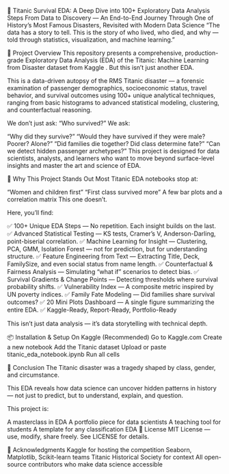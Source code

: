🚢 Titanic Survival EDA: A Deep Dive into 100+ Exploratory Data Analysis Steps
From Data to Discovery — An End-to-End Journey Through One of History’s Most Famous Disasters, Revisited with Modern Data Science
“The data has a story to tell. This is the story of who lived, who died, and why — told through statistics, visualization, and machine learning.” 

📜 Project Overview
This repository presents a comprehensive, production-grade Exploratory Data Analysis (EDA) of the Titanic: Machine Learning from Disaster dataset from Kaggle . But this isn’t just another EDA.

This is a data-driven autopsy of the RMS Titanic disaster — a forensic examination of passenger demographics, socioeconomic status, travel behavior, and survival outcomes using 100+ unique analytical techniques, ranging from basic histograms to advanced statistical modeling, clustering, and counterfactual reasoning.

We don’t just ask: “Who survived?”
We ask:

“Why did they survive?”
“Would they have survived if they were male? Poorer? Alone?”
“Did families die together? Did class determine fate?”
“Can we detect hidden passenger archetypes?”
This project is designed for data scientists, analysts, and learners who want to move beyond surface-level insights and master the art and science of EDA.

🧩 Why This Project Stands Out
Most Titanic EDA notebooks stop at:

“Women and children first”
“First class survived more”
A few bar plots and a correlation matrix
This one doesn’t.

Here, you’ll find:

✅ 100+ Unique EDA Steps — No repetition. Each insight builds on the last.
✅ Advanced Statistical Testing — KS tests, Cramer’s V, Anderson-Darling, point-biserial correlation.
✅ Machine Learning for Insight — Clustering, PCA, GMM, Isolation Forest — not for prediction, but for understanding structure.
✅ Feature Engineering from Text — Extracting Title, Deck, FamilySize, and even social status from name length.
✅ Counterfactual & Fairness Analysis — Simulating “what if” scenarios to detect bias.
✅ Survival Gradients & Change Points — Detecting thresholds where survival probability shifts.
✅ Vulnerability Index — A composite metric inspired by UN poverty indices.
✅ Family Fate Modeling — Did families share survival outcomes?
✅ 20 Mini Plots Dashboard — A single figure summarizing the entire EDA.
✅ Kaggle-Ready, Report-Ready, Portfolio-Ready

This isn’t just data analysis — it’s data storytelling with technical depth.


📦 Installation & Setup
On Kaggle (Recommended)
Go to Kaggle.com
Create a new notebook
Add the Titanic dataset
Upload or paste titanic_eda_notebook.ipynb
Run all cells



🏁 Conclusion
The Titanic disaster was a tragedy shaped by class, gender, and circumstance.

This EDA reveals how data science can uncover hidden patterns in history — not just to predict, but to understand, explain, and question.

This project is:

A masterclass in EDA
A portfolio piece for data scientists
A teaching tool for students
A template for any classification EDA
📄 License
MIT License — use, modify, share freely.
See LICENSE for details.

🙌 Acknowledgments
Kaggle for hosting the competition
Seaborn, Matplotlib, Scikit-learn teams
Titanic Historical Society for context
All open-source contributors who make data science accessible
